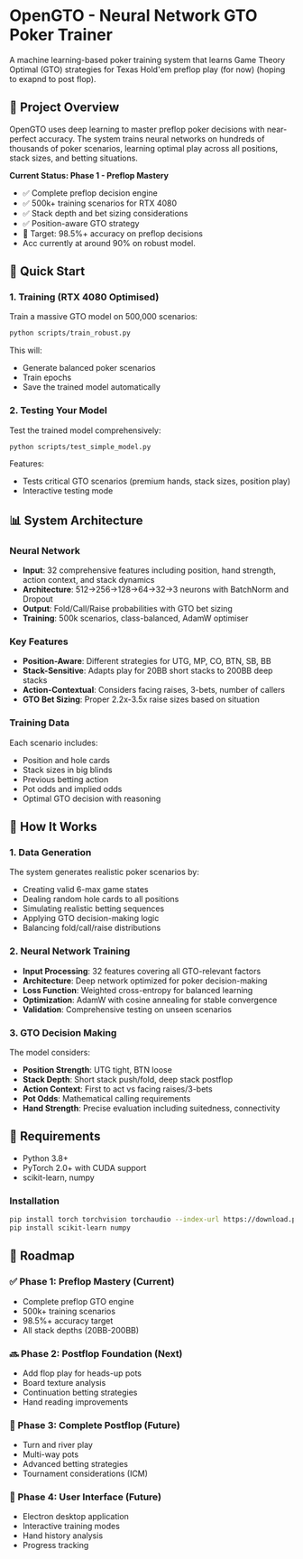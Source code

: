 # OpenGTO - Neural Network GTO Poker Trainer

A machine learning-based poker training system that learns Game Theory Optimal (GTO) strategies for Texas Hold'em preflop play (for now) (hoping to exapnd to post flop).

## 🎯 Project Overview

OpenGTO uses deep learning to master preflop poker decisions with near-perfect accuracy. The system trains neural networks on hundreds of thousands of poker scenarios, learning optimal play across all positions, stack sizes, and betting situations.

**Current Status: Phase 1 - Preflop Mastery**
- ✅ Complete preflop decision engine
- ✅ 500k+ training scenarios for RTX 4080
- ✅ Stack depth and bet sizing considerations  
- ✅ Position-aware GTO strategy
- 🎯 Target: 98.5%+ accuracy on preflop decisions
- Acc currently at around 90% on robust model.

## 🚀 Quick Start

### 1. Training (RTX 4080 Optimised)

Train a massive GTO model on 500,000 scenarios:

```bash
python scripts/train_robust.py
```

This will:
- Generate balanced poker scenarios
- Train epochs 
- Save the trained model automatically

### 2. Testing Your Model

Test the trained model comprehensively:

```bash
python scripts/test_simple_model.py
```

Features:
- Tests critical GTO scenarios (premium hands, stack sizes, position play)
- Interactive testing mode


## 📊 System Architecture
### Neural Network
- **Input**: 32 comprehensive features including position, hand strength, action context, and stack dynamics
- **Architecture**: 512→256→128→64→32→3 neurons with BatchNorm and Dropout
- **Output**: Fold/Call/Raise probabilities with GTO bet sizing
- **Training**: 500k scenarios, class-balanced, AdamW optimiser

### Key Features
- **Position-Aware**: Different strategies for UTG, MP, CO, BTN, SB, BB
- **Stack-Sensitive**: Adapts play for 20BB short stacks to 200BB deep stacks  
- **Action-Contextual**: Considers facing raises, 3-bets, number of callers
- **GTO Bet Sizing**: Proper 2.2x-3.5x raise sizes based on situation

### Training Data
Each scenario includes:
- Position and hole cards
- Stack sizes in big blinds
- Previous betting action
- Pot odds and implied odds
- Optimal GTO decision with reasoning

## 🧠 How It Works

### 1. Data Generation
The system generates realistic poker scenarios by:
- Creating valid 6-max game states
- Dealing random hole cards to all positions
- Simulating realistic betting sequences
- Applying GTO decision-making logic
- Balancing fold/call/raise distributions

### 2. Neural Network Training
- **Input Processing**: 32 features covering all GTO-relevant factors
- **Architecture**: Deep network optimized for poker decision-making
- **Loss Function**: Weighted cross-entropy for balanced learning
- **Optimization**: AdamW with cosine annealing for stable convergence
- **Validation**: Comprehensive testing on unseen scenarios

### 3. GTO Decision Making
The model considers:
- **Position Strength**: UTG tight, BTN loose
- **Stack Depth**: Short stack push/fold, deep stack postflop
- **Action Context**: First to act vs facing raises/3-bets
- **Pot Odds**: Mathematical calling requirements
- **Hand Strength**: Precise evaluation including suitedness, connectivity


## 🔧 Requirements

- Python 3.8+
- PyTorch 2.0+ with CUDA support
- scikit-learn, numpy

### Installation
```bash
pip install torch torchvision torchaudio --index-url https://download.pytorch.org/whl/cu118
pip install scikit-learn numpy
```

## 🎯 Roadmap

### ✅ Phase 1: Preflop Mastery (Current)
- Complete preflop GTO engine
- 500k+ training scenarios
- 98.5%+ accuracy target
- All stack depths (20BB-200BB)

### 🔜 Phase 2: Postflop Foundation (Next)
- Add flop play for heads-up pots
- Board texture analysis
- Continuation betting strategies
- Hand reading improvements

### 🔮 Phase 3: Complete Postflop (Future)
- Turn and river play
- Multi-way pots
- Advanced betting strategies
- Tournament considerations (ICM)

### 🎨 Phase 4: User Interface (Future)
- Electron desktop application
- Interactive training modes
- Hand history analysis
- Progress tracking